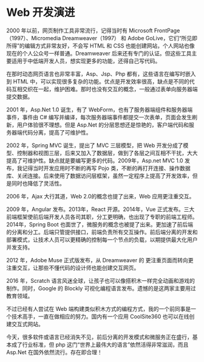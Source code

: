 # Web 开发演进

2000 年以前，网页制作工具非常流行，记得当时有 Microsoft FrontPage（1997）、Micromedia Dreamweaver（1997） 和 Adobe GoLive，它们“所见即所得”的编辑方式非常友好，不会写 HTML 和 CSS 也能创建网站，个人网站也像现在的个人公众号一样普通。Dreamweaver 后来还有专门的认证。但这些工具主要适用于中低端开发人员，想实现更多的功能，还得自己写代码。

在那时动态网页语言也非常丰富，Asp、Jsp、Php 都有，这些语言在编写时嵌入到 HTML 中，可以实现很多复杂的功能。优点是开发效率很高，缺点是不同的代码互相交织在一起，维护困难。那时也没有交互的概念，一般通过表单向服务器端提交数据。

2001 年，Asp.Net 1.0 诞生，有了 WebForm，也有了服务器端组件和服务器端事件，事件由 C# 编写并编译，每次服务器端事件都提交一次表单，页面会发生刷新，用户体验很不理想。但是 Asp.Net 的分层思想还是惊艳的，客户端代码和服务器端代码分离，提高了可维护性。

2002 年，Spring MVC 诞生，提出了 MVC 三层模型，把 Web 开发分成了模型、控制器和视图三层，后来又加入了数据层，做到了各层之间互相不干扰，大大提高了可维护性。缺点就是要编写更多的代码。2009年，Asp.net MVC 1.0 发布，我记得当时开发应用时不断的再写 Pojo 类，不断的再打开连接、操作数据库、关闭连接。后来使用了数据访问层框架，虽然一定程序上提高了开发效率，但是同时也降低了灵活性。

2006 年，Ajax 大行其道，Web 2.0的概念也提了出来，Web 应用更注重交互。

2009 年，Angular 发布。2013年，React 开源。2014年，Vue 正式发布。三大前端框架使前后端开发人员各司其职，分工更明确，也出现了专职的前端工程师。2014年，Spring Boot 也面世了，微服务的概念也被提了出来。更加速了前后端的分离和分工。后端只管提供接口，前端负责所有交互操作。前后端分离的开发和部署模式，让技术人员可以更精确的控制每一个节点的负载，以期提供最大化用户并发支持。

2012 年，Adobe Muse 正式版发布，从 Dreamweaver 的 更注重页面而转向更注重交互，让那些不懂代码的设计师也能创建交互网页。

2016 年，Scratch 语言风迷全球，让孩子也可以像搭积木一样完全动画和游戏的制作。同时，Google 的 Blockly 可视化编程语言发布。遗憾的是这两家主要用过教育领域。

不过已经有人尝试在 Web 端构建类似积木方式的编程方式，我的一个前同事是一个技术高手，一直在做相应的努力。国内有一个应用 CoolSite360 也可以在线创建交互式网站。

今天，很多软件或语言已经消失不见，前后分离的开发模式和微服务正在盛行，基本成了行业标准，但 php 这门“世界上最伟大的语言”依然活得非常滋润，而且 Asp.Net 在国外依然流行。存在即合理！